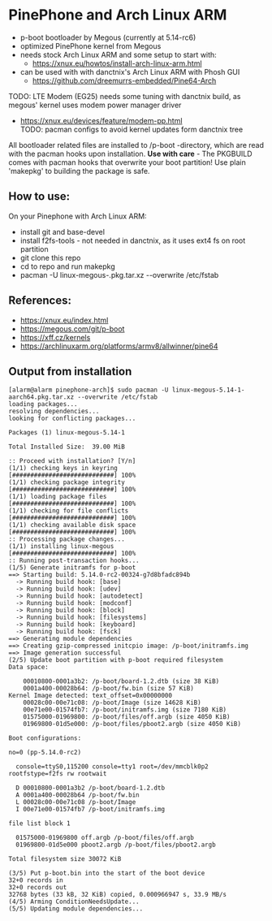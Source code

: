# PinePhone and Arch Linux ARM

- p-boot bootloader by Megous (currently at 5.14-rc6)
- optimized PinePhone kernel from Megous
- needs stock Arch Linux ARM and some setup to start with:
  - https://xnux.eu/howtos/install-arch-linux-arm.html
- can be used with with danctnix's Arch Linux ARM with Phosh GUI
  - https://github.com/dreemurrs-embedded/Pine64-Arch

TODO: LTE Modem (EG25) needs some tuning with danctnix build, as megous' kernel uses modem power manager driver
  - https://xnux.eu/devices/feature/modem-pp.html  
TODO: pacman configs to avoid kernel updates form danctnix tree

All bootloader related files are installed to /p-boot -directory, which are read with the pacman hooks upon installation.
**Use with care** - The PKGBUILD comes with pacman hooks that overwrite your boot partition! Use plain 'makepkg' to building the package is safe.

## How to use:
On your Pinephone with Arch Linux ARM:
- install git and base-devel 
- install f2fs-tools - not needed in danctnix, as it uses ext4 fs on root partition
- git clone this repo
- cd to repo and run makepkg
- pacman -U linux-megous-<VERSION>.pkg.tar.xz --overwrite /etc/fstab

## References:
- https://xnux.eu/index.html
- https://megous.com/git/p-boot
- https://xff.cz/kernels
- https://archlinuxarm.org/platforms/armv8/allwinner/pine64

## Output from installation
```
[alarm@alarm pinephone-arch]$ sudo pacman -U linux-megous-5.14-1-aarch64.pkg.tar.xz --overwrite /etc/fstab
loading packages...
resolving dependencies...
looking for conflicting packages...

Packages (1) linux-megous-5.14-1

Total Installed Size:  39.00 MiB

:: Proceed with installation? [Y/n]
(1/1) checking keys in keyring                       [############################] 100%
(1/1) checking package integrity                     [############################] 100%
(1/1) loading package files                          [############################] 100%
(1/1) checking for file conflicts                    [############################] 100%
(1/1) checking available disk space                  [############################] 100%
:: Processing package changes...
(1/1) installing linux-megous                        [############################] 100%
:: Running post-transaction hooks...
(1/5) Generate initramfs for p-boot
==> Starting build: 5.14.0-rc2-00324-g7d8bfadc894b
  -> Running build hook: [base]
  -> Running build hook: [udev]
  -> Running build hook: [autodetect]
  -> Running build hook: [modconf]
  -> Running build hook: [block]
  -> Running build hook: [filesystems]
  -> Running build hook: [keyboard]
  -> Running build hook: [fsck]
==> Generating module dependencies
==> Creating gzip-compressed initcpio image: /p-boot/initramfs.img
==> Image generation successful
(2/5) Update boot partition with p-boot required filesystem
Data space:

    00010800-0001a3b2: /p-boot/board-1.2.dtb (size 38 KiB)
    0001a400-00028b64: /p-boot/fw.bin (size 57 KiB)
Kernel Image detected: text_offset=0x00000000
    00028c00-00e71c08: /p-boot/Image (size 14628 KiB)
    00e71e00-01574fb7: /p-boot/initramfs.img (size 7180 KiB)
    01575000-01969800: /p-boot/files/off.argb (size 4050 KiB)
    01969800-01d5e000: /p-boot/files/pboot2.argb (size 4050 KiB)

Boot configurations:

no=0 (pp-5.14.0-rc2)

  console=ttyS0,115200 console=tty1 root=/dev/mmcblk0p2 rootfstype=f2fs rw rootwait

  D 00010800-0001a3b2 /p-boot/board-1.2.dtb
  A 0001a400-00028b64 /p-boot/fw.bin
  L 00028c00-00e71c08 /p-boot/Image
  I 00e71e00-01574fb7 /p-boot/initramfs.img

file list block 1

  01575000-01969800 off.argb /p-boot/files/off.argb
  01969800-01d5e000 pboot2.argb /p-boot/files/pboot2.argb

Total filesystem size 30072 KiB

(3/5) Put p-boot.bin into the start of the boot device
32+0 records in
32+0 records out
32768 bytes (33 kB, 32 KiB) copied, 0.000966947 s, 33.9 MB/s
(4/5) Arming ConditionNeedsUpdate...
(5/5) Updating module dependencies...
```
